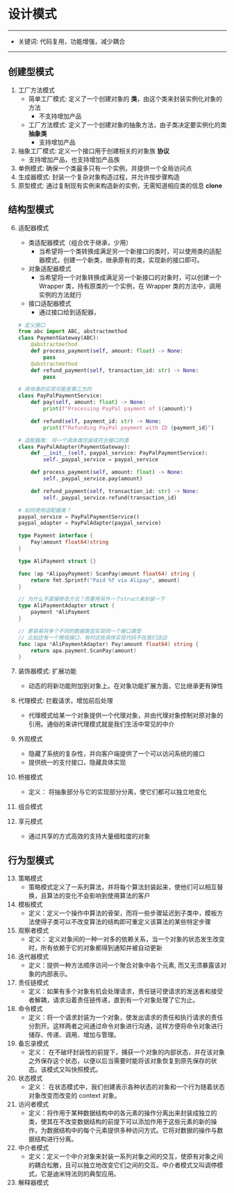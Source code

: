# 设计模式

---

- 关键词: 代码复用，功能增强，减少耦合

---

## 创建型模式

1. 工厂方法模式
   - 简单工厂模式: 定义了一个创建对象的 **类**，由这个类来封装实例化对象的方法
     - 不支持增加产品
   - 工厂方法模式: 定义了一个创建对象的抽象方法，由子类决定要实例化的类 **抽象类**
     - 支持增加产品
2. 抽象工厂模式: 定义一个接口用于创建相关的对象族 **协议**
   - 支持增加产品，也支持增加产品族
3. 单例模式: 确保一个类最多只有一个实例，并提供一个全局访问点
4. 生成器模式: 封装一个复杂对象构造过程，并允许按步骤构造
5. 原型模式: 通过复制现有实例来构造新的实例，无需知道相应类的信息 **clone**

## 结构型模式

6. 适配器模式

   - 类适配器模式（组合优于继承，少用）
     - 当希望将一个类转换成满足另一个新接口的类时，可以使用类的适配器模式，创建一个新类，继承原有的类，实现新的接口即可。
   - 对象适配器模式
     - 当希望将一个对象转换成满足另一个新接口的对象时，可以创建一个 Wrapper 类，持有原类的一个实例，在 Wrapper 类的方法中，调用实例的方法就行
   - 接口适配器模式
     - 通过接口给到适配器，

   ```python
   # 定义接口
   from abc import ABC, abstractmethod
   class PaymentGateway(ABC):
       @abstractmethod
       def process_payment(self, amount: float) -> None:
           pass
       @abstractmethod
       def refund_payment(self, transaction_id: str) -> None:
           pass

   # 具体类的实现可能是第三方的
   class PayPalPaymentService:
       def pay(self, amount: float) -> None:
           print(f"Processing PayPal payment of ${amount}")

       def refund(self, payment_id: str) -> None:
           print(f"Refunding PayPal payment with ID {payment_id}")

   # 适配器类: 将一个具体类包装成符合接口的类
   class PayPalAdapter(PaymentGateway):
       def __init__(self, paypal_service: PayPalPaymentService):
           self._paypal_service = paypal_service

       def process_payment(self, amount: float) -> None:
           self._paypal_service.pay(amount)

       def refund_payment(self, transaction_id: str) -> None:
           self._paypal_service.refund(transaction_id)

   # 如何使用适配器类？
   paypal_service = PayPalPaymentService()
   paypal_adapter = PayPalAdapter(paypal_service)
   ```

   ```go
   type Payment interface {
       Pay(amount float64)string
   }

   type AliPayment struct {}

   func (ap *AlipayPayment) ScanPay(amount float64) string {
       return fmt.Sprintf("Paid %f via Alipay", amount)
   }

   // 为什么不直接修改方法？而要用另外一个struct来封装一下
   type AliPaymentAdapter struct {
       payment *AliPayment
   }

   // 更容易将多个不同的数据类型实现同一个接口类型
   // 比如还有一个微信接口，有时这些具体实现代码不在我们这边
   func (apa *AliPaymentAdapter) Pay(amount float64) string {
       return apa.payment.ScanPay(amount)
   }
   ```

7. 装饰器模式: 扩展功能
   - 动态的将新功能附加到对象上。在对象功能扩展方面，它比继承更有弹性
8. 代理模式: 拦截请求，增加前后处理
   - 代理模式给某一个对象提供一个代理对象，并由代理对象控制对原对象的引用。通俗的来讲代理模式就是我们生活中常见的中介
9. 外观模式
   - 隐藏了系统的复杂性，并向客户端提供了一个可以访问系统的接口
   - 提供统一的支付接口，隐藏具体实现
10. 桥接模式
    - 定义： 将抽象部分与它的实现部分分离，使它们都可以独立地变化
11. 组合模式
12. 享元模式
    - 通过共享的方式高效的支持大量细粒度的对象

## 行为型模式

13. 策略模式
    - 策略模式定义了一系列算法，并将每个算法封装起来，使他们可以相互替换，且算法的变化不会影响到使用算法的客户
14. 模板模式
    - 定义：定义一个操作中算法的骨架，而将一些步骤延迟到子类中，模板方法使得子类可以不改变算法的结构即可重定义该算法的某些特定步骤
15. 观察者模式
    - 定义： 定义对象间的一种一对多的依赖关系，当一个对象的状态发生改变时，所有依赖于它的对象都得到通知并被自动更新
16. 迭代器模式
    - 定义：提供一种方法顺序访问一个聚合对象中各个元素, 而又无须暴露该对象的内部表示。
17. 责任链模式
    - 定义：如果有多个对象有机会处理请求，责任链可使请求的发送者和接受者解耦，请求沿着责任链传递，直到有一个对象处理了它为止。
18. 命令模式
    - 定义：将一个请求封装为一个对象，使发出请求的责任和执行请求的责任分割开。这样两者之间通过命令对象进行沟通，这样方便将命令对象进行储存、传递、调用、增加与管理。
19. 备忘录模式
    - 定义： 在不破坏封装性的前提下，捕获一个对象的内部状态，并在该对象之外保存这个状态，以便以后当需要时能将该对象恢复到原先保存的状态。该模式又叫快照模式。
20. 状态模式
    - 定义： 在状态模式中，我们创建表示各种状态的对象和一个行为随着状态对象改变而改变的 context 对象。
21. 访问者模式
    - 定义：将作用于某种数据结构中的各元素的操作分离出来封装成独立的类，使其在不改变数据结构的前提下可以添加作用于这些元素的新的操作，为数据结构中的每个元素提供多种访问方式。它将对数据的操作与数据结构进行分离。
22. 中介者模式
    - 定义：定义一个中介对象来封装一系列对象之间的交互，使原有对象之间的耦合松散，且可以独立地改变它们之间的交互。中介者模式又叫调停模式，它是迪米特法则的典型应用。
23. 解释器模式

